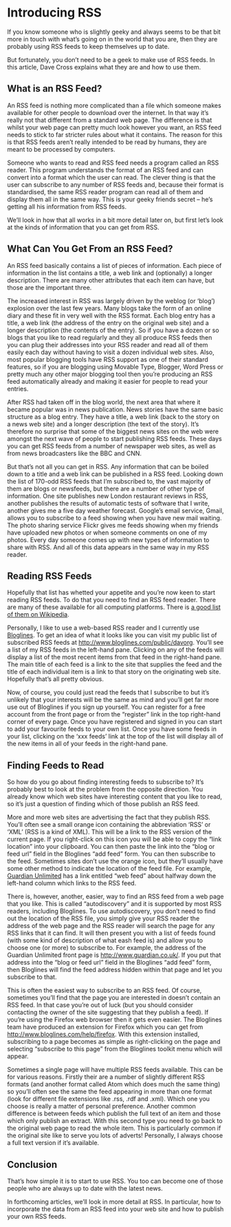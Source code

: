 # Introducing RSS

If you know someone who is slightly geeky and always seems to be that bit
more in touch with what’s going on in the world that you are, then they are
probably using RSS feeds to keep themselves up to date.

But fortunately, you don’t need to be a geek to make use of RSS feeds. In
this article, Dave Cross explains what they are and how to use them.

## What is an RSS Feed?

An RSS feed is nothing more complicated than a file which someone makes
available for other people to download over the internet. In that way it’s
really not that different from a standard web page. The difference is that
whilst your web page can pretty much look however you want, an RSS feed needs
to stick to far stricter rules about what it contains. The reason for this
is that RSS feeds aren’t really intended to be read by humans, they are meant
to be processed by computers.

Someone who wants to read and RSS feed needs a program called an RSS reader.
This program understands the format of an RSS feed and can convert into a
format which the user can read. The clever thing is that the user can
subscribe to any number of RSS feeds and, because their format is
standardised, the same RSS reader program can read all of them and display
them all in the same way. This is your geeky friends secret – he’s getting
all his information from RSS feeds.

We’ll look in how that all works in a bit more detail later on, but first
let’s look at the kinds of information that you can get from RSS.

## What Can You Get From an RSS Feed?

An RSS feed basically contains a list of pieces of information. Each piece
of information in the list contains a title, a web link and (optionally)
a longer description. There are many other attributes that each item can
have, but those are the important three.

The increased interest in RSS was largely driven by the weblog (or ‘blog’)
explosion over the last few years. Many blogs take the form of an online
diary and these fit in very well with the RSS format. Each blog entry has
a title, a web link (the address of the entry on the original web site) and
a longer description (the contents of the entry). So if you have a dozen or
so blogs that you like to read regularly and they all produce RSS feeds then
you can plug their addresses into your RSS reader and read all of them easily
each day without having to visit a dozen individual web sites. Also, most
popular blogging tools have RSS support as one of their standard features, so
if you are blogging using Movable Type, Blogger, Word Press or pretty much
any other major blogging tool then you’re producing an RSS feed
automatically already and making it easier for people to read your entries.

After RSS had taken off in the blog world, the next area that where it became
popular was in news publication. News stories have the same basic structure as
a blog entry. They have a title, a web link (back to the story on a news web
site) and a longer description (the text of the story). It’s therefore no
surprise that some of the biggest news sites on the web were amongst the next
wave of people to start publishing RSS feeds. These days you can get RSS
feeds from a number of newspaper web sites, as well as from news broadcasters
like the BBC and CNN.

But that’s not all you can get in RSS. Any information that can be boiled
down to a title and a web link can be published in a RSS feed. Looking down
the list of 170-odd RSS feeds that I’m subscribed to, the vast majority of
them are blogs or newsfeeds, but there are a number of other type of
information. One site publishes new London restaurant reviews in RSS, another
publishes the results of automatic tests of software that I write, another
gives me a five day weather forecast. Google’s email service, Gmail, allows
you to subscribe to a feed showing when you have new mail waiting. The photo
sharing service Flickr gives me feeds showing when my friends have uploaded new
photos or when someone comments on one of my photos. Every day someone comes up
with new types of information to share with RSS. And all of this data appears
in the same way in my RSS reader.

## Reading RSS Feeds

Hopefully that list has whetted your appetite and you’re now keen to start
reading RSS feeds. To do that you need to find an RSS feed reader. There are
many of these available for all computing platforms. There is [a good list of
them on Wikipedia](http://en.wikipedia.org/wiki/List_of_news_aggregators).

Personally, I like to use a web-based RSS reader and I currently use
[Bloglines](http://www.bloglines.com/). To get an idea of what it looks like
you can visit my public list of subscribed RSS feeds at
http://www.bloglines.com/public/davorg. You’ll see a list of my RSS feeds
in the left-hand pane. Clicking on any of the feeds will display a list of
the most recent items from that feed in the right-hand pane. The main title
of each feed is a link to the site that supplies the feed and the title of
each individual item is a link to that story on the originating web site.
Hopefully that’s all pretty obvious.

Now, of course, you could just read the feeds that I subscribe to but it’s
unlikely that your interests will be the same as mind and you’ll get far
more use out of Bloglines if you sign up yourself. You can register for a
free account from the front page or from the “register” link in the top
right-hand corner of every page. Once you have registered and signed in you
can start to add your favourite feeds to your own list. Once you have some
feeds in your list, clicking on the ‘xxx feeds’ link at the top of the list
will display all of the new items in all of your feeds in the right-hand
pane.

## Finding Feeds to Read

So how do you go about finding interesting feeds to subscribe to? It’s
probably best to look at the problem from the opposite direction. You already
know which web sites have interesting content that you like to read, so it’s
just a question of finding which of those publish an RSS feed.

More and more web sites are advertising the fact that they publish RSS.
You’ll often see a small orange icon containing the abbreviation ‘RSS’
or ‘XML’ (RSS is a kind of XML). This will be a link to the RSS version
of the current page. If you right-click on this icon you will be able to copy
the “link location” into your clipboard. You can then paste the link into
the “blog or feed url” field in the Bloglines “add feed” form. You can then
subscribe to the feed. Sometimes sites don’t use the orange icon, but they’ll
usually have some other method to indicate the location of the feed file. For
example, [Guardian Unlimited](http://www.guardian.co.uk/) has a link entitled
“web feed” about halfway down the left-hand column which links to the RSS feed.

There is, however, another, easier, way to find an RSS feed from a web page
that you like. This is called “autodiscovery” and it is supported by most RSS
readers, including Bloglines. To use autodiscovery, you don’t need to find
out the location of the RSS file, you simply give your RSS reader the address
of the web page and the RSS reader will search the page for any RSS links
that it can find. It will then present you with a list of feeds found (with
some kind of description of what eash feed is) and allow you to choose one
(or more) to subscribe to. For example, the address of the Guardian Unlimited
front page is http://www.guardian.co.uk/. If you put that address into the
“blog or feed url” field in the Bloglines “add feed” form, then Bloglines
will find the feed address hidden within that page and let you subscribe to
that.

This is often the easiest way to subscribe to an RSS feed. Of course,
sometimes you’ll find that the page you are interested in doesn’t contain an
RSS feed. In that case you’re out of luck (but you should consider
contacting the owner of the site suggesting that they publish a feed). If
you’re using the Firefox web browser then it gets even easier. The Bloglines
team have produced an extension for Firefox which you can get from
http://www.bloglines.com/help/firefox. With this extension installed,
subscribing to a page becomes as simple as right-clicking on the page and
selecting “subscribe to this page” from the Bloglines toolkit menu which
will appear.

Sometimes a single page will have multiple RSS feeds available. This can be
for various reasons. Firstly their are a number of slightly different RSS
formats (and another format called Atom which does much the same thing) so
you’ll often see the same the feed appearing in more than one format (look
for different file extensions like .rss, .rdf and .xml). Which one you choose
is really a matter of personal preference. Another common difference is
between feeds which publish the full text of an item and those which only
publish an extract. With this second type you need to go back to the original
web page to read the whole item. This is particularly common if the original
site like to serve you lots of adverts! Personally, I always choose a full
text version if it’s available.

## Conclusion

That’s how simple it is to start to use RSS. You too can become one of those
people who are always up to date with the latest news.

In forthcoming articles, we’ll look in more detail at RSS. In particular,
how to incorporate the data from an RSS feed into your web site and how to
publish your own RSS feeds.
